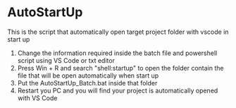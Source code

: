 # AutoStartUp

This is the script that automatically open target project folder with vscode in start up

1. Change the information required inside the batch file and powershell script using VS Code or txt editor
2. Press Win + R and search "shell:startup" to open the folder contain the file that will be open automatically when start up
3. Put the AutoStartUp_Batch.bat inside that folder
4. Restart you PC and you will find your project is automatically opened with VS Code
